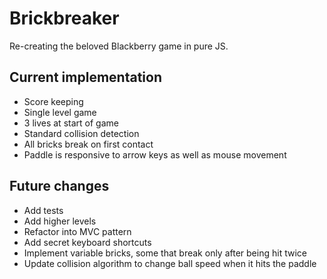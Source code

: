 # Brickbreaker

Re-creating the beloved Blackberry game in pure JS. 

## Current implementation

  * Score keeping
  * Single level game
  * 3 lives at start of game
  * Standard collision detection
  * All bricks break on first contact
  * Paddle is responsive to arrow keys as well as mouse movement

## Future changes
  * Add tests
  * Add higher levels
  * Refactor into MVC pattern
  * Add secret keyboard shortcuts
  * Implement variable bricks, some that break only after being hit twice
  * Update collision algorithm to change ball speed when it hits the paddle

